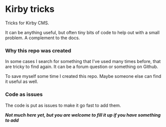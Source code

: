 # Kirby tricks

Tricks for Kirby CMS.

It can be anything useful, but often tiny bits of code to help out with a small problem. A complement to the docs.

### Why this repo was created

In some cases I search for something that I've used many times before, that are tricky to find again. It can be a forum question or something on Github.

To save myself some time I created this repo. Maybe someone else can find it useful as well.

### Code as issues

The code is put as issues to make it go fast to add them.

***Not much here yet, but you are welcome to fill it up if you have something to add***